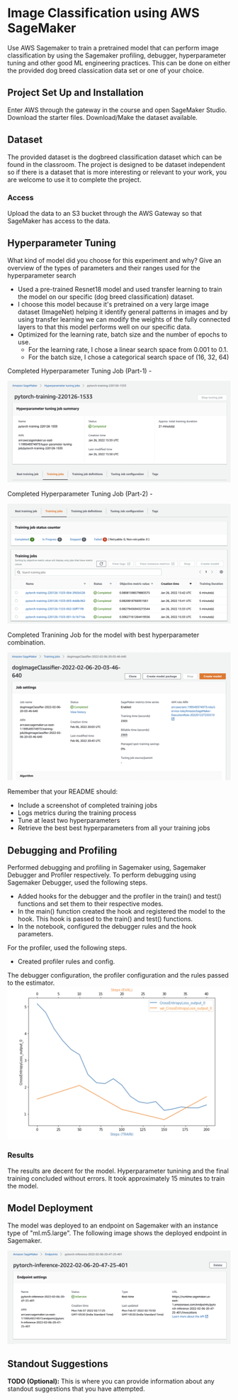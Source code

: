 # Image Classification using AWS SageMaker

Use AWS Sagemaker to train a pretrained model that can perform image classification by using the Sagemaker profiling, debugger, hyperparameter tuning and other good ML engineering practices. This can be done on either the provided dog breed classication data set or one of your choice.

## Project Set Up and Installation
Enter AWS through the gateway in the course and open SageMaker Studio. 
Download the starter files.
Download/Make the dataset available. 

## Dataset
The provided dataset is the dogbreed classification dataset which can be found in the classroom.
The project is designed to be dataset independent so if there is a dataset that is more interesting or relevant to your work, you are welcome to use it to complete the project.

### Access
Upload the data to an S3 bucket through the AWS Gateway so that SageMaker has access to the data. 

## Hyperparameter Tuning
What kind of model did you choose for this experiment and why? Give an overview of the types of parameters and their ranges used for the hyperparameter search

- Used a pre-trained Resnet18 model and used transfer learning to train the model on our specific (dog breed classification) dataset. 
- I choose this model because it's pretrained on a very large image dataset (ImageNet) helping it identify general patterns in images and by using transfer learning we can modify the weights of the fully connected layers to that this model performs well on our specific data.
- Optimized for the learning rate, batch size and the number of epochs to use.
    - For the learning rate, I chose a linear search space from 0.001 to 0.1.
    - For the batch size, I chose a categorical search space of (16, 32, 64)
    
Completed Hyperparameter Tuning Job (Part-1) -

![hyperparameter_tune_part1.png](otherImages/hyperparameter_tune_part1.png)

Completed Hyperparameter Tuning Job (Part-2) -

![hyperparameter_tune_part2.png](otherImages/hyperparameter_tune_part2.png)

Completed Tranining Job for the model with best hyperparameter combination.

![training_job.png](otherImages/training_job.png)



Remember that your README should:
- Include a screenshot of completed training jobs
- Logs metrics during the training process
- Tune at least two hyperparameters
- Retrieve the best best hyperparameters from all your training jobs

## Debugging and Profiling

Performed debugging and profiling in Sagemaker using, Sagemaker Debugger and Profiler respectively. 
To perform debugging using Sagemaker Debugger, used the following steps.
- Added hooks for the debugger and the profiler in the train() and test() functions and set them to their respective modes.
- In the main() function created the hook and registered the model to the hook. This hook is passed to the train() and test() functions.
- In the notebook, configured the debugger rules and the hook parameters.

For the profiler, used the following steps.
- Created profiler rules and config.

The debugger configuration, the profiler configuration and the rules passed to the estimator.
![loss_curve.png](otherImages/loss_curve.png)

### Results
The results are decent for the model. Hyperparameter tunining and the final training concluded without errors. It took approximately 15 minutes to train the model. 

## Model Deployment
The model was deployed to an endpoint on Sagemaker with an instance type of "ml.m5.large". The following image shows the deployed endpoint in Sagemaker.

![deployed_endpoint.png](otherImages/deployed_endpoint.png)

## Standout Suggestions
**TODO (Optional):** This is where you can provide information about any standout suggestions that you have attempted.
